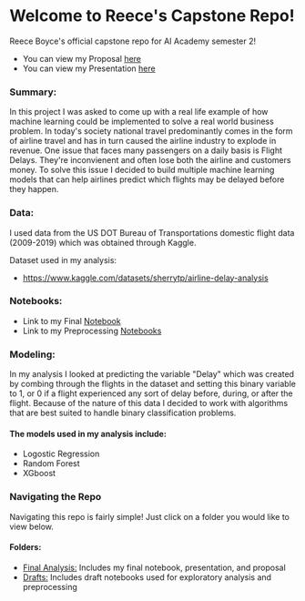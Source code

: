 # Welcome to Reece's Capstone Repo!
Reece Boyce's official capstone repo for AI Academy semester 2!

* You can view my Proposal [here](https://github.com/reboyce/CapstoneFinal/blob/main/FInal%20Analysis/Reece_Boyce_Capstone_Project_Proposal.pdf)
* You can view my Presentation [here]()

### Summary:
In this project I was asked to come up with a real life example of how machine learning could be implemented to solve a real world business problem. In today's society national travel predominantly comes in the form of airline travel and has in turn caused the airline industry to explode in revenue. One issue that faces many passengers on a daily basis is Flight Delays. They're inconvienent and often lose both the airline and customers money. To solve this issue I decided to build multiple machine learning models that can help airlines predict which flights may be delayed before they happen.

### Data:
I used data from the US DOT Bureau of Transportations domestic flight data (2009-2019) which was obtained through Kaggle.

Dataset used in my analysis:
* https://www.kaggle.com/datasets/sherrytp/airline-delay-analysis

### Notebooks:
* Link to my Final [Notebook](https://github.com/reboyce/CapstoneFinal/blob/main/FInal%20Analysis/Capstone-AirplaneDelayAnalysis.ipynb)
* Link to my Preprocessing [Notebooks](https://github.com/reboyce/CapstoneFinal/tree/main/Drafts)

### Modeling:
In my analysis I looked at predicting the variable "Delay" which was created by combing through the flights in the dataset and setting this binary variable to 1, or 0 if a flight experienced any sort of delay before, during, or after the flight. Because of the nature of this data I decided to work with algorithms that are best suited to handle binary classification problems. 
#### The models used in my analysis include:
* Logostic Regression 
* Random Forest
* XGboost

### Navigating the Repo
Navigating this repo is fairly simple! Just click on a folder you would like to view below.
#### Folders:
* [Final Analysis:]() Includes my final notebook, presentation, and proposal
* [Drafts:]() Includes draft notebooks used for exploratory analysis and preprocessing 




